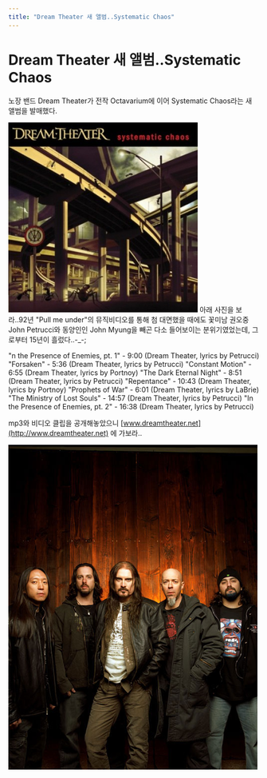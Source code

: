 ```yaml
---
title: "Dream Theater 새 앨범..Systematic Chaos"
---
```

# Dream Theater 새 앨범..Systematic Chaos

노장 밴드 Dream Theater가 전작 Octavarium에 이어 Systematic Chaos라는 새 앨범을 발매했다.

![image](/assets/images/9455c9227c11d48fb59254583b32f76e.jpg)
아래 사진을 보라..92년 "Pull me under"의 뮤직비디오를 통해 첨 대면했을 때에도 꽃미남 권오중 John Petrucci와 동양인인 John Myung을 빼곤 다소 들어보이는 분위기였었는데, 그로부터 15년이 흘렀다..-_-;

"n the Presence of Enemies, pt. 1" - 9:00 (Dream Theater, lyrics by Petrucci) "Forsaken" - 5:36 (Dream Theater, lyrics by Petrucci) "Constant Motion" - 6:55 (Dream Theater, lyrics by Portnoy) "The Dark Eternal Night" - 8:51 (Dream Theater, lyrics by Petrucci) "Repentance" - 10:43 (Dream Theater, lyrics by Portnoy) "Prophets of War" - 6:01 (Dream Theater, lyrics by LaBrie) "The Ministry of Lost Souls" - 14:57 (Dream Theater, lyrics by Petrucci) "In the Presence of Enemies, pt. 2" - 16:38 (Dream Theater, lyrics by Petrucci) 

mp3와 비디오 클립을 공개해놓았으니 [www.dreamtheater.net](http://www.dreamtheater.net)
에 가보라..

![image](/assets/images/ab417aebd738c469a99c570916cf49cd.jpg)


